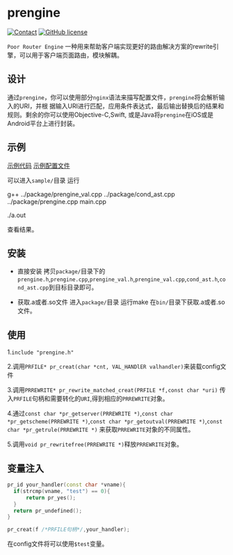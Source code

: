 # prengine
[![Contact](https://img.shields.io/badge/contact-shenruisi-orange.svg)](mailto:tigris.shin@gmail.com)
[![GitHub license](https://img.shields.io/badge/license-BSD-blue.svg?style=flat)](https://github.com/shenruisi/prengine/blob/master/LICENSE)

`Poor Router Engine` 一种用来帮助客户端实现更好的路由解决方案的rewrite引擎，可以用于客户端页面路由，模块解耦。

## 设计
通过`prengine`，你可以使用部分`nginx`语法来描写配置文件，`prengine`将会解析输入的URI，并根
据输入URI进行匹配，应用条件表达式，最后输出替换后的结果和规则。剩余的你可以使用Objective-C,Swift,
或是Java将`prengine`在iOS或是Android平台上进行封装。

## 示例

[示例代码](https://github.com/shenruisi/prengine/blob/master/sample/main.cpp)  [示例配置文件](https://github.com/shenruisi/prengine/blob/master/sample/sample.conf)

可以进入`sample/`目录 运行

g++ ../package/prengine_val.cpp ../package/cond_ast.cpp ../package/prengine.cpp  main.cpp

./a.out

查看结果。

## 安装

* 直接安装
拷贝`package/`目录下的 `prengine.h`,`prengine.cpp`,`prengine_val.h`,`prengine_val.cpp`,`cond_ast.h`,`cond_ast.cpp`到目标目录即可。

* 获取.a或者.so文件
进入`package/`目录 运行make 在`bin/`目录下获取.a或者.so文件。

## 使用
1.`include "prengine.h"`

2.调用`PRFILE* pr_creat(char *cnt, VAL_HANDlER valhandler)`来装载config文件

3.调用`PRREWRITE* pr_rewrite_matched_creat(PRFILE *f,const char *uri)` 传入`PRFILE`句柄和需要转化的`URI`,得到相应的`PRREWRITE`对象。

4.通过`const char *pr_getserver(PRREWRITE *)`,`const char *pr_getscheme(PRREWRITE *)`,`const char *pr_getoutval(PRREWRITE *)`,`const char *pr_getrule(PRREWRITE *)`
来获取`PRREWRITE`对象的不同属性。

5.调用`void pr_rewritefree(PRREWRITE *)`释放`PRREWRITE`对象。

## 变量注入
```c++
pr_id your_handler(const char *vname){
  if(strcmp(vname, "test") == 0){
      return pr_yes();
  }
  return pr_undefined();
}

pr_creat(f /*PRFILE句柄*/,your_handler);
```
在config文件将可以使用`$test`变量。
